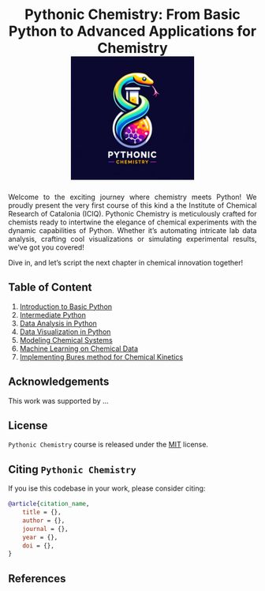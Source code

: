 <h1 align="center">Pythonic Chemistry: From Basic Python to Advanced Applications for Chemistry <br/><img src="images/logo.png" width="250", height="250"/></h1>

<div style="text-align:justify">
Welcome to the exciting journey where chemistry meets Python! We proudly present the very first course of this kind a the Institute of Chemical Research of Catalonia (ICIQ). 
Pythonic Chemistry is meticulously crafted for chemists ready to intertwine the elegance of chemical experiments with the dynamic capabilities of Python. 
Whether it’s automating intricate lab data analysis, crafting cool visualizations or simulating experimental results, we’ve got you covered!

Dive in, and let’s script the next chapter in chemical innovation together!
</div>

## Table of Content

1. [Introduction to Basic Python](https://github.com/jherasdo/pythonic-chemistry/tree/main/pythonic-chemistry/01-basic-python)
2. [Intermediate Python](https://github.com/jherasdo/pythonic-chemistry/tree/main/pythonic-chemistry/02-intermediate-python)
3. [Data Analysis in Python](https://github.com/jherasdo/pythonic-chemistry/tree/main/pythonic-chemistry/03-data-analysis)
4. [Data Visualization in Python](https://github.com/jherasdo/pythonic-chemistry/tree/main/pythonic-chemistry/04-data-visualization)
5. [Modeling Chemical Systems](https://github.com/jherasdo/pythonic-chemistry/tree/main/pythonic-chemistry/05-modeling-chem-systems)
6. [Machine Learning on Chemical Data](https://github.com/jherasdo/pythonic-chemistry/tree/main/pythonic-chemistry/06-machine-learning)
7. [Implementing Bures method for Chemical Kinetics](https://github.com/jherasdo/pythonic-chemistry/tree/main/pythonic-chemistry/07-bures-chemical-kinetics)


## Acknowledgements
This work was supported by ...

## License
`Pythonic Chemistry` course is released under the [MIT](https://github.com/jherasdo/pythonic-chemistry/blob/main/LICENSE) license.

## Citing `Pythonic Chemistry`

If you ise this codebase in your work, please consider citing:

```bibtex
@article{citation_name,
    title = {},
    author = {},
    journal = {},
    year = {},
    doi = {},
}
```

## References


